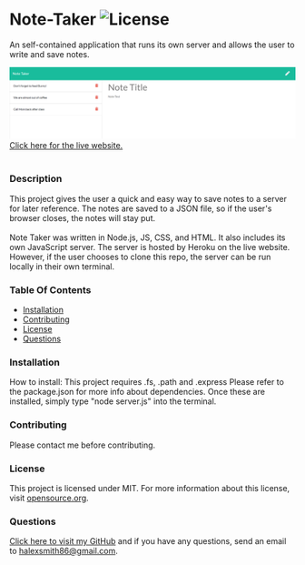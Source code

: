 # Note-Taker ![License](https://img.shields.io/badge/License-MIT-blue.svg)
An self-contained application that runs its own server and allows the user to write and save notes.

![screenshot of portfolio website](./Develop/public/assets/screenshot-for-readme.png?raw=true "screenshot of application with notes")
[Click here for the live website.](https://arcane-sands-37553.herokuapp.com/)<br><br>

### Description
This project gives the user a quick and easy way to save notes to a server for later reference. The notes are saved to a JSON file, so if the user's browser closes, the notes will stay put.
<br><br>
Note Taker was written in Node.js, JS, CSS, and HTML. It also includes its own JavaScript server. The server is hosted by Heroku on the live website. However, if the user chooses to clone this repo, the server can be run locally in their own terminal.


### Table Of Contents
- [Installation](#Installation)
- [Contributing](#Contributing)
- [License](#License)
- [Questions](#Questions)

### Installation <a name="Installation"></a>
How to install: This project requires .fs, .path and .express Please refer to the package.json for more info about dependencies. Once these are installed, simply type "node server.js" into the terminal.

### Contributing <a name="Contributing"></a>
Please contact me before contributing.

### License <a name="License"></a>
This project is licensed under MIT. For more information about this license, visit [opensource.org](http://www.opensource.org).

### Questions  <a name="Questions"></a>
[Click here to visit my GitHub](http://github.com/sorengrey/)
and if you have any questions, send an email to halexsmith86@gmail.com.
